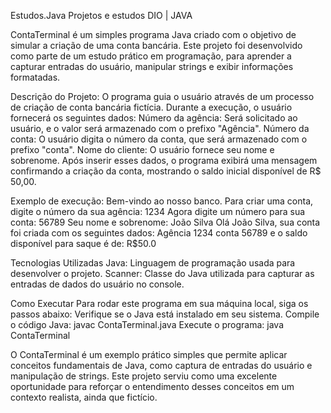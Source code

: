 Estudos.Java
Projetos e estudos DIO | JAVA

ContaTerminal é um simples programa Java criado com o objetivo de simular a criação de uma conta bancária. Este projeto foi desenvolvido como parte de um estudo prático em programação, para aprender a capturar entradas do usuário, manipular strings e exibir informações formatadas.

Descrição do Projeto: O programa guia o usuário através de um processo de criação de conta bancária fictícia. Durante a execução, o usuário fornecerá os seguintes dados: Número da agência: Será solicitado ao usuário, e o valor será armazenado com o prefixo "Agência". Número da conta: O usuário digita o número da conta, que será armazenado com o prefixo "conta". Nome do cliente: O usuário fornece seu nome e sobrenome. Após inserir esses dados, o programa exibirá uma mensagem confirmando a criação da conta, mostrando o saldo inicial disponível de R$ 50,00.

Exemplo de execução: Bem-vindo ao nosso banco. Para criar uma conta, digite o número da sua agência: 1234 Agora digite um número para sua conta: 56789 Seu nome e sobrenome: João Silva Olá João Silva, sua conta foi criada com os seguintes dados: Agência 1234 conta 56789 e o saldo disponível para saque é de: R$50.0

Tecnologias Utilizadas Java: Linguagem de programação usada para desenvolver o projeto. Scanner: Classe do Java utilizada para capturar as entradas de dados do usuário no console.

Como Executar Para rodar este programa em sua máquina local, siga os passos abaixo: Verifique se o Java está instalado em seu sistema. Compile o código Java: javac ContaTerminal.java Execute o programa: java ContaTerminal

O ContaTerminal é um exemplo prático simples que permite aplicar conceitos fundamentais de Java, como captura de entradas do usuário e manipulação de strings. Este projeto serviu como uma excelente oportunidade para reforçar o entendimento desses conceitos em um contexto realista, ainda que fictício.

